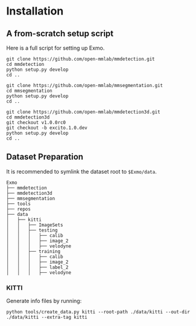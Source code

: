 # Installation

## A from-scratch setup script

Here is a full script for setting up Exmo.

```shell
git clone https://github.com/open-mmlab/mmdetection.git
cd mmdetection
python setup.py develop
cd ..

git clone https://github.com/open-mmlab/mmsegmentation.git
cd mmsegmentation
python setup.py develop
cd ..

git clone https://github.com/open-mmlab/mmdetection3d.git
cd mmdetection3d
git checkout v1.0.0rc0
git checkout -b excito.1.0.dev
python setup.py develop
cd ..
```

## Dataset Preparation

It is recommended to symlink the dataset root to `$Exmo/data`.

```
Exmo
├── mmdetection
├── mmdetection3d
├── mmsegmentation
├── tools
├── repos
├── data
│   ├── kitti
│   │   ├── ImageSets
│   │   ├── testing
│   │   │   ├── calib
│   │   │   ├── image_2
│   │   │   ├── velodyne
│   │   ├── training
│   │   │   ├── calib
│   │   │   ├── image_2
│   │   │   ├── label_2
│   │   │   ├── velodyne

```

### KITTI

Generate info files by running:
```
python tools/create_data.py kitti --root-path ./data/kitti --out-dir ./data/kitti --extra-tag kitti
```